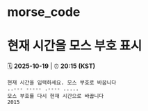 # morse_code
# 현재 시간을 모스 부호 표시
<!-- MORSE_TIME_START -->
🗓️ **2025-10-19** | ⏰ **20:15 (KST)**

```
현재 시간을 입력하세요. 모스 부호로 바꿉니다
..--- ----- .---- .....
모스 부호를 다시 현재 시간으로 바꿉니다
2015
```
<!-- MORSE_TIME_END -->
